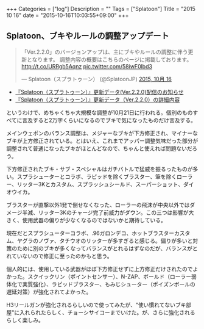 +++
Categories = ["log"]
Description = ""
Tags = ["Splatoon"]
Title = "2015 10 16"
date = "2015-10-16T10:03:55+09:00"
+++

## Splatoon、ブキやルールの調整アップデート

<blockquote class="twitter-tweet" lang="ja"><p lang="ja" dir="ltr">「Ver.2.2.0」のバージョンアップは、主にブキやルールの調整に伴う更新となります。&#10;調整内容の概要はこちらのページに掲載しております。&#10;<a href="http://t.co/URRgb5Aqnz">http://t.co/URRgb5Aqnz</a> <a href="http://t.co/58iwF0lbd3">pic.twitter.com/58iwF0lbd3</a></p>&mdash; Splatoon（スプラトゥーン） (@SplatoonJP) <a href="https://twitter.com/SplatoonJP/status/654842313298972672">2015, 10月 16</a></blockquote>
<script async src="//platform.twitter.com/widgets.js" charset="utf-8"></script>

* [『Splatoon（スプラトゥーン）』更新データ(Ver.2.2.0)配信のお知らせ](http://www.nintendo.co.jp/wiiu/agmj/update/)
* [『Splatoon（スプラトゥーン）』更新データ（Ver.2.2.0）の詳細内容](http://www.nintendo.co.jp/wiiu/agmj/update/index_220.html)

というわけで、めちゃくちゃ大規模な調整が10月21日に行われる。個別のものすべてに言及すると2万字くらいになるのでブキで気になったものだけ言及する。

メインウェポンのバランス調整は、メジャーなブキが下方修正され、マイナーなブキが上方修正されている。とはいえ、これまでアッパー調整気味だった部分が調整されて普通になったブキがほとんどなので、ちゃんと使えれば問題ないだろう。

下方修正されたブキ・サブ・スペシャルはガチバトルで猛威を振るったものが多い。スプラシューターとコラボ、ラピッドを除くブラスター、筆を除くローラー、リッター3Kとカスタム、スプラッシュシールド、スーパーショット、ダイオウイカ。

ブラスターが直撃以外1発で倒せなくなった、ローラーの飛沫が中央以外ではダメージ半減、リッター3Kのチャージ完了前威力がダウン。この三つは影響が大きく、使用武器の偏りが少なくなるのではないかと期待している。

現在だとスプラシューターコラボ、.96ガロンデコ、ホットブラスターカスタム、ヤグラのノヴァ、タチウオのリッターが多すぎると感じる。偏りが多いと対策のために別のブキが多くなってバランスがとれるはずなのだが、バランスがとれていないので修正に至ったのかもと思う。

個人的には、使用している武器がほぼ下方修正せずに上方修正だけされたのでよかった。スクイックリン（ポイントセンサー）、N-ZAP、ボールド（ローラー弱体化で実質強化）、ラピッドブラスター、もみじシューター（ポイズンボールの遅延対策）が強化されてよかった。

H3リールガンが強化されるらしいので使ってみたが、"使い慣れてないブキ部屋"に入れられたらしく、チョーシサイコーまでいけた。が、さらに強化されるらしく楽しみ。